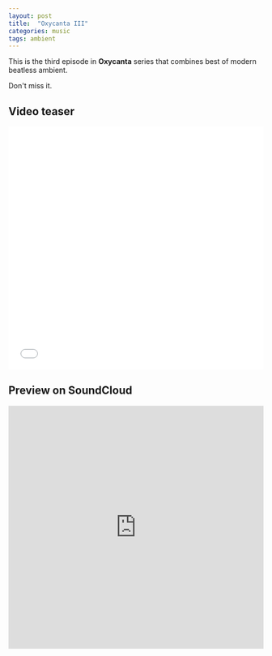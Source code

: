 ```yaml
---
layout: post
title:  "Oxycanta III"
categories: music
tags: ambient
---
```


This is the third episode in **Oxycanta** series that combines best of modern beatless ambient.

Don't miss it.

## Video teaser
<iframe width="100%" height="480" src="//www.youtube.com/embed/lpOHC-713V0?rel=0" frameborder="0" allowfullscreen></iframe>

## Preview on SoundCloud
<iframe width="100%" height="480" scrolling="no" frameborder="no" src="https://w.soundcloud.com/player/?url=http%3A%2F%2Fapi.soundcloud.com%2Fplaylists%2F10293375&amp;color=3a2a39&amp;auto_play=false&amp;show_artwork=true"></iframe>
